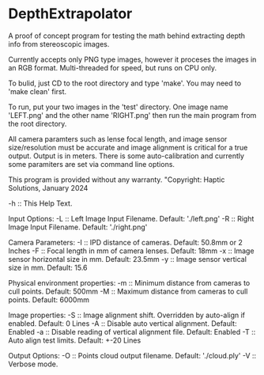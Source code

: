 # DepthExtrapolator
A proof of concept program for testing the math behind extracting depth info from stereoscopic images.

Currently accepts only PNG type images, however it proceses the images in an RGB format.
Multi-threaded for speed, but runs on CPU only.


To bulid, just CD to the root directory and type 'make'. You may need to 'make clean' first.


To run, put your two images in the 'test' directory. One image name 'LEFT.png' and the other name 'RIGHT.png' then run the main program from the root directory.

All camera paramters such as lense focal length, and image sensor size/resolution must be accurate and image alignment is critical for a true output. Output is in meters. There is some auto-calibration and currently some paramiters are set via command line options.



This program is provided without any warranty.
"Copyright: Haptic Solutions, January 2024

-h :: This Help Text.

Input Options:
-L :: Left Image Input Filename. Default: './left.png'
-R :: Right Image Input Filename. Default: './right.png'

Camera Parameters:
-I :: IPD distance of cameras. Default: 50.8mm or 2 Inches
-F :: Focal length in mm of camera lenses. Default: 18mm
-x :: Image sensor horizontal size in mm. Default: 23.5mm
-y :: Image sensor vertical size in mm. Default: 15.6

Physical environment properties:
-m :: Minimum distance from cameras to cull points. Default: 500mm
-M :: Maximum distance from cameras to cull points. Default: 6000mm

Image properties:
-S :: Image alignment shift. Overridden by auto-align if enabled. Default: 0 Lines
-A :: Disable auto vertical alignment. Default: Enabled
-a :: Disable reading of vertical alignment file. Default: Enabled
-T :: Auto align test limits. Default: +-20 Lines

Output Options:
-O :: Points cloud output filename. Default: './cloud.ply'
-V :: Verbose mode.

